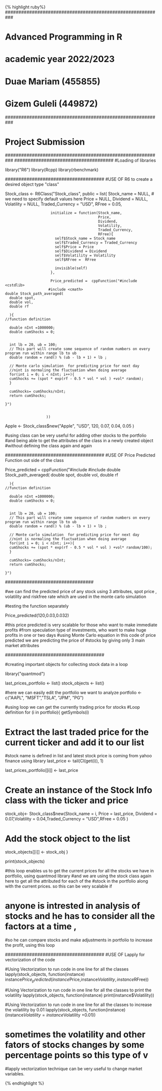 {% highlight ruby%}
###########################################################
#                    Advanced Programming in R
#                    academic year 2022/2023                 
#                       Duae Mariam (455855)
#                       Gizem Guleli (449872)   
########################################################### 


# Project Submission                                   
########################################################### 
#####################################
#Loading of libraries

library("R6")
library(Rcpp)
library(rbenchmark)

#####################################
#USE OF R6 to create a desired object type "class"


Stock_class <- R6Class("Stock_class",
                       public = list(
                         Stock_name = NULL, # we need to specify default values here
                         Price = NULL,
                         Dividend = NULL,
                         Volatility = NULL,
                         Traded_Currency = "USD",
                         RFree = 0.05,
                         
                         initialize = function(Stock_name,
                                               Price,
                                               Dividend,
                                               Volatility,
                                               Traded_Currency,
                                               RFree){
                           self$Stock_name = Stock_name
                           self$Traded_Currency = Traded_Currency
                           self$Price = Price
                           self$Dividend = Dividend
                           self$Volatility = Volatility
                           self$RFree =  RFree
                           
                           invisible(self) 
                         },
                         
                         Price_predicted =  cppFunction("#include <cstdlib>
                        #include <cmath>
    double Stock_path_averaged(
      double spot,
      double vol,
      double rf
        
      ){
    //function definition
    
      double nInt =1000000;
      double cumShocks = 0;
      
      
      int lb = 20, ub = 100;
      // This part will create some sequence of random numbers on every program run within range lb to ub
      double random = rand() % (ub - lb + 1) + lb ;
      
      // Monte carlo simulation  for predicting price for next day
      //nint is normaling the fluctuation when doing average
      for(int i = 0; i < nInt; i++){
      cumShocks += (spot * exp(rf - 0.5 * vol * vol ) +vol* random);
      }
      
      cumShocks= cumShocks/nInt;
      return cumShocks;
      
    }")
                         
                         
                       ))
Apple <- Stock_class$new("Apple", "USD", 120, 0.07, 0.04, 0.05 )

#using class can be very useful for adding other stocks to the portfolio
#and being able to get the attributes of the class in a newly created object
#without defining the class again and again


#####################################
#USE OF Price Predicted Function out side of the class

Price_predicted =  cppFunction("#include <cstdlib>
                        #include <cmath>
    double Stock_path_averaged(
      double spot,
      double vol,
      double rf
        
      ){
    //function definition
    
      double nInt =1000000;
      double cumShocks = 0;
      
      
      int lb = 20, ub = 100;
      // This part will create some sequence of random numbers on every program run within range lb to ub
      double random = rand() % (ub - lb + 1) + lb ;
      
      // Monte carlo simulation  for predicting price for next day
      //nint is normaling the fluctuation when doing average
      for(int i = 0; i < nInt; i++){
      cumShocks += (spot * exp(rf - 0.5 * vol * vol ) +vol* random/100);
      }
      
      cumShocks= cumShocks/nInt;
      return cumShocks;
      
    }")





#################################

#we can find the predicted price of any stock using 3 attributes, spot price , volatility and riskfree rate which are used in the monte carlo simulation 

#testing the function separately

Price_predicted(120,0.03,0.032)

#this price predicted is very scalable for those who want to make immediate profits 
#from speculation type of investments, who want to make huge profits in one or two days
#using Monte Carlo equation in this code of price predicted we are predicting the price of 
#stocks by giving only 3 main market attributes






#####################################

#creating important objects for collecting stock data in a loop

library("quantmod")

last_prices_portfolio <- list()
stock_objects <- list()

#here we can easily edit the portfolio we want to analyze
portfolio <- c("AAPL", "MSFT","TSLA", "JPM", "PG")

#using loop we can get the currently trading price for stocks
#Loop definition
for (i in portfolio){
  getSymbols(i)
  
  # Extract the last traded price for the current ticker and add it to our list
  #stock name is defined in list and latest stock price is coming from yahoo finance using library
  last_price <- tail(Cl(get(i)), 1)
  
  last_prices_portfolio[[i]] <- last_price
  
  # Create an instance of the Stock Info class with the ticker and price
  stock_obj<- Stock_class$new(Stock_name = i, Price = last_price, Dividend =  0.07,Volatility =  0.04,Traded_Currency =  "USD",RFree =  0.05 )
  
  # Add the stock object to the list
  stock_objects[[i]] <- stock_obj
}

print(stock_objects)

#this loop enables us to get the current prices for all the stocks we have in portfolio, using quantmod library
#and we are using the stock class again here to get all the attributed for each of the 
#stock in the portfolio along with the current prices. so this can be very scalable if
# anyone is intrested in analysis of stocks and he has to consider all the factors at a time , 
#so he can compare stocks and make adjustments in portfolio to increase the profit, using this loop





#####################################
#USE OF Lapply for vectorization of the code


#Using Vectorization to run code in one line for all the classes
lapply(stock_objects, function(instance) instance$Price_predicted(instance$Price,instance$Volatility, instance$RFree))

#Using Vectorization to run code in one line for all the classes to print the volatility
lapply(stock_objects, function(instance) print(instance$Volatility))

#Using Vectorization to run code in one line for all the classes to increase the volatility by 0.01
lapply(stock_objects, function(instance) (instance$Volatility= instance$Volatility +0.01))

# sometimes the volatility and other fators of stocks changes by some percentage points so this type of v
#lapply vectorization technique can be very useful to change market variables.




{% endhighlight %}
